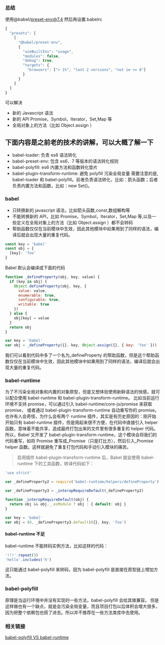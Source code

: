 ### 总结

使用@babel/preset-env@7.4 然后再设置.babelrc

```javascript
{
  "presets": [
    [
      "@babel/preset-env",
      {
        "useBuiltIns": "usage",
        "modules": false,
        "debug": true,
        "targets": {
          "browsers": ["> 1%", "last 2 versions", "not ie <= 8"]
        }
      }
    ]
  ]
}

```

可以解决

- 新的 Javascript 语法
- 新的 API Promise，Symbol，Iterator，Set,Map 等
- 全局对象上的方法（比如 Object.assign ）

## 下面内容是之前老的技术的讲解，可以大概了解一下

- babel-loader: 负责 es6 语法转化
- babel-preset-env: 包含 es6、7 等版本的语法转化规则
- babel-polyfill: es6 内置方法和函数转化垫片
- babel-plugin-transform-runtime: 避免 polyfill 污染全局变量
  需要注意的是, babel-loader 和 babel-polyfill。前者负责语法转化，比如：箭头函数；后者负责内置方法和函数，比如：new Set()。

### babel

- 只转换新的 javascript 语法，比如箭头函数,const,数组解构等
- 不能转换新的 API，比如 Promise，Symbol，Iterator，Set,Map 等,以及一些定义在全局对象上的方法（比如 Object.assign ）都不会转码
- 帮助函数仅仅在当前模块中生效，因此其他模块中如果用到了同样的语法，编译后就会出现大量的重复代码。

```javascript
const key = 'babel'
const obj = {
  [key]: 'foo'
}
```

Babel 默认会编译成下面的代码

```javascript
function _defineProperty(obj, key, value) {
  if (key in obj) {
    Object.defineProperty(obj, key, {
      value: value,
      enumerable: true,
      configurable: true,
      writable: true
    })
  } else {
    obj[key] = value
  }
  return obj
}

var key = 'babel'
var obj = _defineProperty({}, key, Object.assign({}, { key: 'foo' }))
```

我们可以看到代码中多了一个名为\_defineProperty 的帮助函数，但是这个帮助函数仅仅在当前模块中生效，因此其他模块中如果用到了同样的语法，编译后就会出现大量的重复代码。

### babel-runtime

为了不污染全局对象和内置的对象原型，但是又想体验使用新鲜语法的快感。就可以配合使用 babel-runtime 和 babel-plugin-transform-runtime。
比如当前运行环境不支持 promise，可以通过引入 babel-runtime/core-js/promise 来获取 promise，
或者通过 babel-plugin-transform-runtime 自动重写你的 promise。也许有人会奇怪，为什么会有两个 runtime 插件，其实是有历史原因的：刚开始开始只有 babel-runtime 插件，但是用起来很不方便，在代码中直接引入 helper 函数，意味着不能共享，造成最终打包出来的文件里有很多重复的 helper 代码。所以，Babel 又开发了 babel-plugin-transform-runtime，这个模块会将我们的代码重写，如将 Promise 重写成\_Promise（只是打比方），然后引入\_Promise helper 函数。这样就避免了重复打包代码和手动引入模块的痛苦。

> 启用插件 babel-plugin-transform-runtime 后，Babel 就会使用 babel-runtime 下的工具函数，转译代码如下：

```javascript
'use strict'

var _defineProperty2 = require('babel-runtime/helpers/defineProperty')

var _defineProperty3 = _interopRequireDefault(_defineProperty2)

function _interopRequireDefault(obj) {
  return obj && obj.__esModule ? obj : { default: obj }
}

var key = 'babel'
var obj = (0, _defineProperty3.default)({}, key, 'foo')
```

#### babel-runtime 不足

babel-runtime 不能转码实例方法，比如这样的代码：

```javascript
'!!!'.repeat(3)
'hello'.includes('h')
```

这只能通过 babel-polyfill 来转码，因为 babel-polyfill 是直接在原型链上增加方法。

### babel-polyfill

原理是当运行环境中并没有实现的一些方法，babel-polyfill 会给其做兼容。 但是这样做也有一个缺点，就是会污染全局变量，而且项目打包以后体积会增大很多，因为把整个依赖包也搭了进去。所以并不推荐在一些方法类库中去使用。

### 相关链接

[babel-polyfill VS babel-runtime](https://juejin.im/post/5a96859a6fb9a063523e2591)
